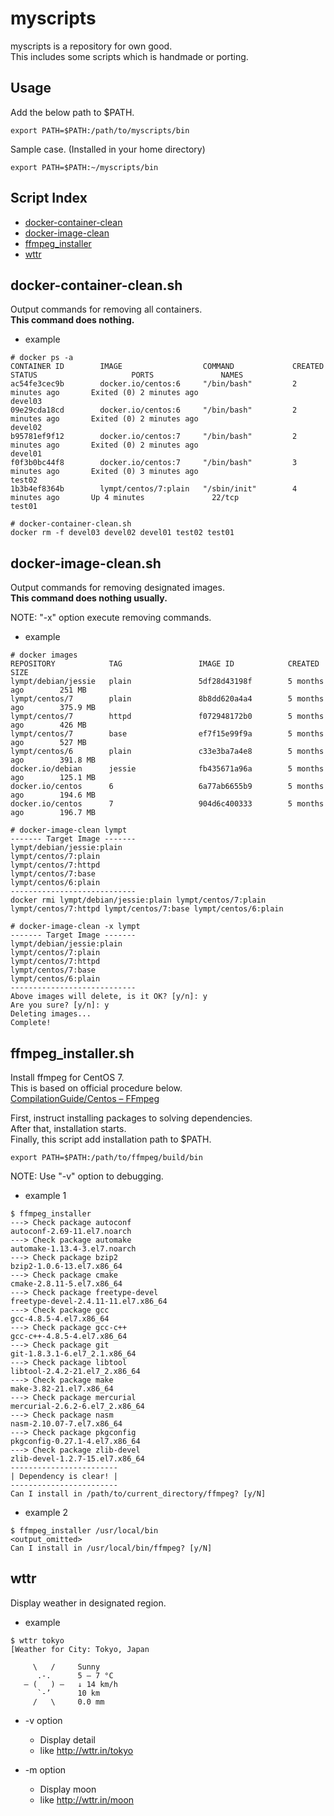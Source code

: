 # myscripts

myscripts is a repository for own good.  
This includes some scripts which is handmade or porting.  

## Usage

Add the below path to $PATH.

```
export PATH=$PATH:/path/to/myscripts/bin
```

Sample case. (Installed in your home directory)

```
export PATH=$PATH:~/myscripts/bin
```

## Script Index

- [docker-container-clean](#docker-container-clean)
- [docker-image-clean](#docker-image-clean)
- [ffmpeg_installer](#ffmpeg_installer)
- [wttr](#wttr)

## docker-container-clean.sh

Output commands for removing all containers.  
**This command does nothing.**  

- example

```
# docker ps -a
CONTAINER ID        IMAGE                  COMMAND             CREATED             STATUS                     PORTS               NAMES
ac54fe3cec9b        docker.io/centos:6     "/bin/bash"         2 minutes ago       Exited (0) 2 minutes ago                       devel03
09e29cda18cd        docker.io/centos:6     "/bin/bash"         2 minutes ago       Exited (0) 2 minutes ago                       devel02
b95781ef9f12        docker.io/centos:7     "/bin/bash"         2 minutes ago       Exited (0) 2 minutes ago                       devel01
f0f3b0bc44f8        docker.io/centos:7     "/bin/bash"         3 minutes ago       Exited (0) 3 minutes ago                       test02
1b3b4ef8364b        lympt/centos/7:plain   "/sbin/init"        4 minutes ago       Up 4 minutes               22/tcp              test01

# docker-container-clean.sh
docker rm -f devel03 devel02 devel01 test02 test01
```

## docker-image-clean.sh

Output commands for removing designated images.  
**This command does nothing usually.**  

NOTE: "-x" option execute removing commands.

- example

```
# docker images
REPOSITORY            TAG                 IMAGE ID            CREATED             SIZE
lympt/debian/jessie   plain               5df28d43198f        5 months ago        251 MB
lympt/centos/7        plain               8b8dd620a4a4        5 months ago        375.9 MB
lympt/centos/7        httpd               f072948172b0        5 months ago        426 MB
lympt/centos/7        base                ef7f15e99f9a        5 months ago        527 MB
lympt/centos/6        plain               c33e3ba7a4e8        5 months ago        391.8 MB
docker.io/debian      jessie              fb435671a96a        5 months ago        125.1 MB
docker.io/centos      6                   6a77ab6655b9        5 months ago        194.6 MB
docker.io/centos      7                   904d6c400333        5 months ago        196.7 MB

# docker-image-clean lympt
------- Target Image -------
lympt/debian/jessie:plain
lympt/centos/7:plain
lympt/centos/7:httpd
lympt/centos/7:base
lympt/centos/6:plain
----------------------------
docker rmi lympt/debian/jessie:plain lympt/centos/7:plain lympt/centos/7:httpd lympt/centos/7:base lympt/centos/6:plain

# docker-image-clean -x lympt
------- Target Image -------
lympt/debian/jessie:plain
lympt/centos/7:plain
lympt/centos/7:httpd
lympt/centos/7:base
lympt/centos/6:plain
----------------------------
Above images will delete, is it OK? [y/n]: y
Are you sure? [y/n]: y
Deleting images...
Complete!
```

## ffmpeg_installer.sh

Install ffmpeg for CentOS 7.  
This is based on official procedure below.  
[CompilationGuide/Centos – FFmpeg](https://trac.ffmpeg.org/wiki/CompilationGuide/Centos)

First, instruct installing packages to solving dependencies.  
After that, installation starts.  
Finally, this script add installation path to $PATH.  

```
export PATH=$PATH:/path/to/ffmpeg/build/bin
```

NOTE: Use "-v" option to debugging.

- example 1

```
$ ffmpeg_installer
---> Check package autoconf
autoconf-2.69-11.el7.noarch
---> Check package automake
automake-1.13.4-3.el7.noarch
---> Check package bzip2
bzip2-1.0.6-13.el7.x86_64
---> Check package cmake
cmake-2.8.11-5.el7.x86_64
---> Check package freetype-devel
freetype-devel-2.4.11-11.el7.x86_64
---> Check package gcc
gcc-4.8.5-4.el7.x86_64
---> Check package gcc-c++
gcc-c++-4.8.5-4.el7.x86_64
---> Check package git
git-1.8.3.1-6.el7_2.1.x86_64
---> Check package libtool
libtool-2.4.2-21.el7_2.x86_64
---> Check package make
make-3.82-21.el7.x86_64
---> Check package mercurial
mercurial-2.6.2-6.el7_2.x86_64
---> Check package nasm
nasm-2.10.07-7.el7.x86_64
---> Check package pkgconfig
pkgconfig-0.27.1-4.el7.x86_64
---> Check package zlib-devel
zlib-devel-1.2.7-15.el7.x86_64
------------------------
| Dependency is clear! |
------------------------
Can I install in /path/to/current_directory/ffmpeg? [y/N]
```

- example 2

```
$ ffmpeg_installer /usr/local/bin
<output_omitted>
Can I install in /usr/local/bin/ffmpeg? [y/N]
```

## wttr

Display weather in designated region.

- example

```
$ wttr tokyo
[Weather for City: Tokyo, Japan

     \   /     Sunny
      .-.      5 – 7 °C
   ― (   ) ―   ↓ 14 km/h
      `-’      10 km
     /   \     0.0 mm
```

- -v option
	- Display detail
	- like http://wttr.in/tokyo

- -m option
	- Display moon
	- like http://wttr.in/moon
